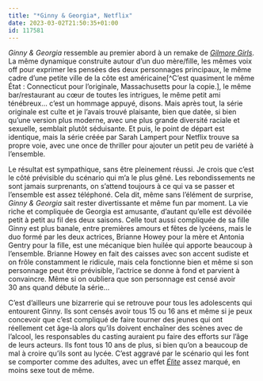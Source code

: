 ```yaml
---
title: "*Ginny & Georgia*, Netflix"
date: 2023-03-02T21:50:35+01:00
id: 117581 
---
```


*Ginny & Georgia* ressemble au premier abord à un remake de *[Gilmore Girls](https://voiretmanger.fr/gilmore-girls-sherman-palladino-wb/)*. La même dynamique construite autour d’un duo mère/fille, les mêmes voix off pour exprimer les pensées des deux personnages principaux, le même cadre d’une petite ville de la côte est américaine[^C’est quasiment le même État : Connecticut pour l’originale, Massachusetts pour la copie.], le même bar/restaurant au cœur de toutes les intrigues, le même petit ami ténébreux… c’est un hommage appuyé, disons. Mais après tout, la série originale est culte et je l’avais trouvé plaisante, bien que datée, si bien qu’une version plus moderne, avec une plus grande diversité raciale et sexuelle, semblait plutôt séduisante. Et puis, le point de départ est identique, mais la série créée par Sarah Lampert pour Netflix trouve sa propre voie, avec une once de thriller pour ajouter un petit peu de variété à l’ensemble. 

Le résultat est sympathique, sans être pleinement réussi. Je crois que c’est le côté prévisible du scénario qui m’a le plus gêné. Les rebondissements ne sont jamais surprenants, on s’attend toujours à ce qui va se passer et l’ensemble est assez téléphoné. Cela dit, même sans l’élément de surprise, *Ginny & Georgia* sait rester divertissante et même fun par moment. La vie riche et compliquée de Georgia est amusante, d’autant qu’elle est dévoilée petit à petit au fil des deux saisons. Celle tout aussi compliquée de sa fille Ginny est plus banale, entre premières amours et fêtes de lycéens, mais le duo formé par les deux actrices, Brianne Howey pour la mère et Antonia Gentry pour la fille, est une mécanique bien huilée qui apporte beaucoup à l’ensemble. Brianne Howey en fait des caisses avec son accent sudiste et on frôle constamment le ridicule, mais cela fonctionne bien et même si son personnage peut être prévisible, l’actrice se donne à fond et parvient à convaincre. Même si on oubliera que son personnage est censé avoir 30 ans quand débute la série…

C’est d’ailleurs une bizarrerie qui se retrouve pour tous les adolescents qui entourent Ginny. Ils sont censés avoir tous 15 ou 16 ans et même si je peux concevoir que c’est compliqué de faire tourner des jeunes qui ont réellement cet âge-là alors qu’ils doivent enchaîner des scènes avec de l’alcool, les responsables du casting auraient pu faire des efforts sur l’âge de leurs acteurs. Ils font tous 10 ans de plus, si bien qu’on a beaucoup de mal à croire qu’ils sont au lycée. C’est aggravé par le scénario qui les font se comporter comme des adultes, avec un effet [*Élite*](https://voiretmanger.fr/elite-madrona-montero-netflix/) assez marqué, en moins sexe tout de même. 



